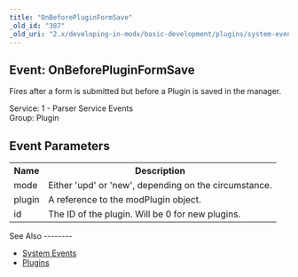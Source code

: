 ```yaml
---
title: "OnBeforePluginFormSave"
_old_id: "387"
_old_uri: "2.x/developing-in-modx/basic-development/plugins/system-events/onbeforepluginformsave"
---
```


Event: OnBeforePluginFormSave
-----------------------------

Fires after a form is submitted but before a Plugin is saved in the manager.

Service: 1 - Parser Service Events   
Group: Plugin

Event Parameters
----------------

<table><tbody><tr><th>Name</th><th>Description</th></tr><tr><td>mode</td><td>Either 'upd' or 'new', depending on the circumstance.</td></tr><tr><td>plugin</td><td>A reference to the modPlugin object.</td></tr><tr><td>id</td><td>The ID of the plugin. Will be 0 for new plugins.</td></tr></tbody></table>See Also
--------

- [System Events](/revolution/2.x/developing-in-modx/basic-development/plugins/system-events "System Events")
- [Plugins](/revolution/2.x/developing-in-modx/basic-development/plugins "Plugins")